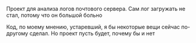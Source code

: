 Проект для анализа логов почтового сервера. Сам лог загружать не стал, потому что он большой больно

Код, по моему мнению, устаревший, я бы некоторые вещи сейчас по-другому сделал. Но проект пусть будет, почему бы и нет

